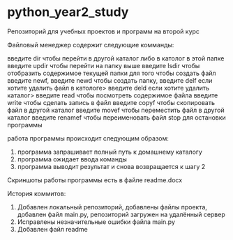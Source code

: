 # python_year2_study
Репозиторий для учебных проектов и программ на второй курс

Файловый менеджер содержит следующие комманды:   

введите dir чтобы перейти в другой каталог либо в католог в этой папке 
введите updir чтобы перейти на папку выше 
введите lsdir чтобы отобразить содержимое текущей папки 
для того чтобы создать файл введите newf, 
введите newd чтобы создать папку, 
введите delf если хотите удалить файл в катологе>
введите deld если хотите удалить каталог>
введите read чтобы посмотреть содержимое файла
введите write чтобы сделать запись в файл
введите copyf чтобы скопировать файл в другой каталог
введите movef чтобы переместить файл в другой каталог
введите renamef чтобы переименовать файл
stop для остановки программы

работа программы происходит следующим образом:

  1. программа запрашивает полный путь к домашнему каталогу
  2. программа ожидает ввода команды
  3. программа выводит результат и снова возвращается к шагу 2

Скриншоты работы программы есть в файле readme.docx

История коммитов:

1. Добавлен локальный репозиторий, добавлены файлы проекта, добавлен файл main.py, репозиторий загружен на удалённый сервер
2. Исправлены незначительные ошибки файла main.py
3. Добавлен файл readme
